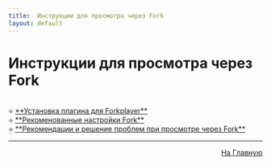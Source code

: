 ```yaml
---
title:  Инструкции для просмотра через Fork
layout: default
---
```


# Инструкции для просмотра через Fork
<br>
⟡ <a href="subp/fork-install">**Установка плагина для Forkplayer**</a><br>
⟡ <a href="subp/fork-settings">**Рекоменованные настройки Fork**</a><br>
⟡ <a href="subp/fork-problem">**Рекомендации и решение проблем при просмотре через Fork**</a><br>


---
<p  align="right"><a href="https://lazykpub.github.io/Lazykpub">На Главную</a></p>
